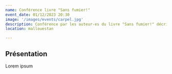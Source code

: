 ```yaml
---
name: Conférence livre "Sans fumier!"
event_date: 01/12/2023 20:30
image: '/images/events/carpel.jpg'
description: Conférence par les auteur-es du livre "Sans fumier!" décrivant un eapproche marraichère sans intrants animales ou issue d'exploitation animales
location: mallouestan

---
```


## Présentation

Lorem ipsum